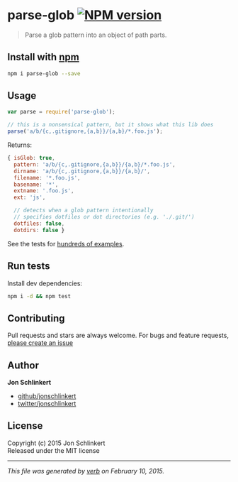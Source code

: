 # parse-glob [![NPM version](https://badge.fury.io/js/parse-glob.svg)](http://badge.fury.io/js/parse-glob)

> Parse a glob pattern into an object of path parts.

## Install with [npm](npmjs.org)

```bash
npm i parse-glob --save
```

## Usage

```js
var parse = require('parse-glob');

// this is a nonsensical pattern, but it shows what this lib does
parse('a/b/{c,.gitignore,{a,b}}/{a,b}/*.foo.js');
```

Returns:

```js
{ isGlob: true,
  pattern: 'a/b/{c,.gitignore,{a,b}}/{a,b}/*.foo.js',
  dirname: 'a/b/{c,.gitignore,{a,b}}/{a,b}/',
  filename: '*.foo.js',
  basename: '*',
  extname: '.foo.js',
  ext: 'js',

  // detects when a glob pattern intentionally 
  // specifies dotfiles or dot directories (e.g. './.git/')
  dotfiles: false,
  dotdirs: false }
```

See the tests for [hundreds of examples](./test.js).

## Run tests

Install dev dependencies:

```bash
npm i -d && npm test
```

## Contributing
Pull requests and stars are always welcome. For bugs and feature requests, [please create an issue](https://github.com/jonschlinkert/parse-glob/issues)

## Author

**Jon Schlinkert**
 
+ [github/jonschlinkert](https://github.com/jonschlinkert)
+ [twitter/jonschlinkert](http://twitter.com/jonschlinkert) 

## License
Copyright (c) 2015 Jon Schlinkert  
Released under the MIT license

***

_This file was generated by [verb](https://github.com/assemble/verb) on February 10, 2015._
